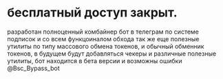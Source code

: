 # бесплатный доступ закрыт.

разработан полноценный комбайнер бот в телеграм по системе подписок и со всем функцоиналом обхода так же еще полезные утилиты по типу массового обмена токенов, и обычный обменник токенов, в будущем будут добавляться чекеры и различные полезные утилиты, бот находится в бета версии и возможны ошибки @Bsc_Bypass_bot
